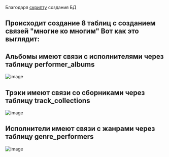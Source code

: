 Благодаря [скрипту](https://github.com/Destian1995/HW-python-netology/blob/main/SUBD/create_DB.sql) создания БД

Происходит создание 8 таблиц с созданием связей "многие ко многим"
Вот как это выглядит:
--
## Альбомы имеют связи с исполнителями через таблицу performer_albums
![image](https://github.com/Destian1995/HW-python-netology/assets/106807250/25c1f597-84f7-4e15-a568-3116aceae7b0)

## Трэки имеют связи со сборниками через таблицу track_collections
![image](https://github.com/Destian1995/HW-python-netology/assets/106807250/23b320dc-c6ef-4e79-b79b-57546cab8ed1)

## Исполнители имеют связи с жанрами через таблицу genre_performers
![image](https://github.com/Destian1995/HW-python-netology/assets/106807250/9b57f244-2252-4224-8b7d-75bc5a3e47ae)
